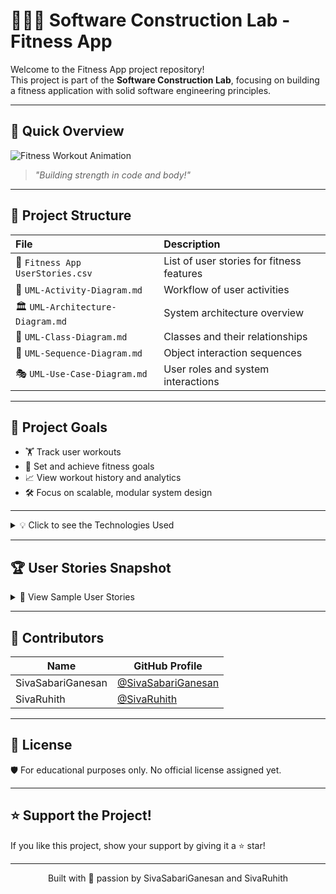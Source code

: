 # 🏋️‍♂️✨ Software Construction Lab - Fitness App

Welcome to the Fitness App project repository!  
This project is part of the **Software Construction Lab**, focusing on building a fitness application with solid software engineering principles.

---

## 🚀 Quick Overview
![Fitness Workout Animation](https://media.giphy.com/media/3o7TKP9Jx0RskjGzIc/giphy.gif)

> *"Building strength in code and body!"*

---

## 📂 Project Structure

| File | Description |
|:-----|:------------|
| 📄 `Fitness App UserStories.csv` | List of user stories for fitness features |
| 🧩 `UML-Activity-Diagram.md` | Workflow of user activities |
| 🏛️ `UML-Architecture-Diagram.md` | System architecture overview |
| 🧬 `UML-Class-Diagram.md` | Classes and their relationships |
| 🔁 `UML-Sequence-Diagram.md` | Object interaction sequences |
| 🎭 `UML-Use-Case-Diagram.md` | User roles and system interactions |

---

## 📜 Project Goals

- 🏋️ Track user workouts
- 🎯 Set and achieve fitness goals
- 📈 View workout history and analytics
- 🛠️ Focus on scalable, modular system design

---

<details>
<summary>💡 Click to see the Technologies Used</summary>

### 🛠️ Technologies and Tools
- **UML Diagrams** (Activity, Architecture, Class, Sequence, Use Case)
- **Markdown** for documentation
- **CSV** for structured data

</details>

---

## 🏆 User Stories Snapshot

<details>
<summary>📜 View Sample User Stories</summary>

- As a user, I want to **log my daily workouts** to track my progress.
- As a user, I want to **set personalized fitness goals** to stay motivated.
- As a user, I want to **analyze my workout history** to plan better.

📂 *More stories inside `Fitness App UserStories.csv`*

</details>

---

## 🤝 Contributors

| Name         | GitHub Profile |
|--------------|----------------|
| SivaSabariGanesan | [@SivaSabariGanesan](https://github.com/SivaSabariGanesan) |
| SivaRuhith   | [@SivaRuhith](https://github.com/SivaRuhith) |

---

## 📄 License

🛡️ For educational purposes only. No official license assigned yet.

---

## ⭐ Support the Project!

If you like this project, show your support by giving it a ⭐ star!

---

<!-- Footer -->
<p align="center">
Built with 💪 passion by SivaSabariGanesan and SivaRuhith
</p>
